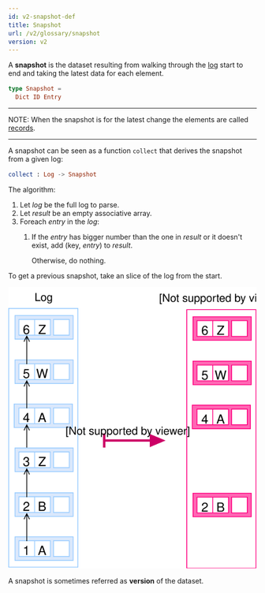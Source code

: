 ```yaml
---
id: v2-snapshot-def
title: Snapshot
url: /v2/glossary/snapshot
version: v2
---
```


A **snapshot** is the dataset resulting from walking through the
[log](/v2/glossary/log) start to end and taking the latest data for each
element.

```elm
type Snapshot =
  Dict ID Entry
```

***
NOTE: When the snapshot is for the latest change the elements are called
[records](/v2/glossary/record).
***

A snapshot can be seen as a function `collect` that derives the snapshot from
a given log:

```elm
collect : Log -> Snapshot
```

The algorithm:

1. Let _log_ be the full log to parse.
1. Let _result_ be an empty associative array.
1. Foreach _entry_ in the _log_:
    1. If the _entry_ has bigger number than the one in _result_ or it doesn't
       exist, add (key, _entry_) to _result_.

       Otherwise, do nothing.

To get a previous snapshot, take an slice of the log from the start.

![A picture of transforming a log into a snapshot](./data-model/data-model-snapshot.svg)

A snapshot is sometimes referred as **version** of the dataset.
